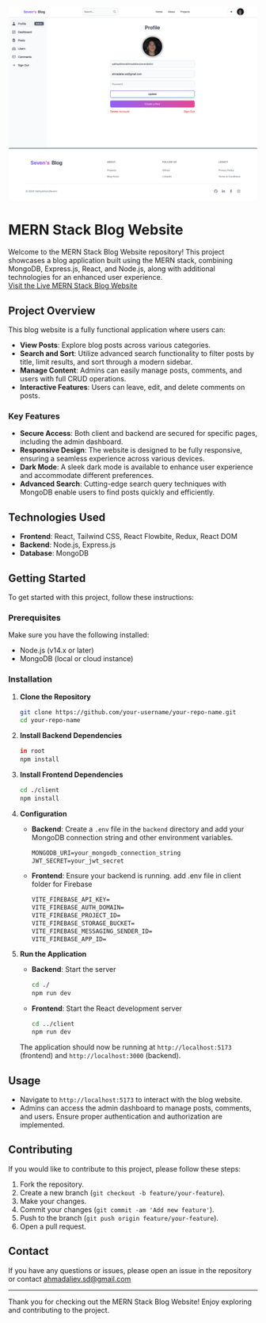 ![Seven's Blog](./dash.png)


# MERN Stack Blog Website

Welcome to the MERN Stack Blog Website repository! This project showcases a blog application built using the MERN stack, combining MongoDB, Express.js, React, and Node.js, along with additional technologies for an enhanced user experience.</br>
<a href="https://blog-mern-04no.onrender.com/" >Visit the Live MERN Stack Blog Website</a>


## Project Overview

This blog website is a fully functional application where users can:

- **View Posts**: Explore blog posts across various categories.
- **Search and Sort**: Utilize advanced search functionality to filter posts by title, limit results, and sort through a modern sidebar.
- **Manage Content**: Admins can easily manage posts, comments, and users with full CRUD operations.
- **Interactive Features**: Users can leave, edit, and delete comments on posts.

### Key Features

- **Secure Access**: Both client and backend are secured for specific pages, including the admin dashboard.
- **Responsive Design**: The website is designed to be fully responsive, ensuring a seamless experience across various devices.
- **Dark Mode**: A sleek dark mode is available to enhance user experience and accommodate different preferences.
- **Advanced Search**: Cutting-edge search query techniques with MongoDB enable users to find posts quickly and efficiently.

## Technologies Used

- **Frontend**: React, Tailwind CSS, React Flowbite, Redux, React DOM
- **Backend**: Node.js, Express.js
- **Database**: MongoDB

## Getting Started

To get started with this project, follow these instructions:

### Prerequisites

Make sure you have the following installed:

- Node.js (v14.x or later)
- MongoDB (local or cloud instance)

### Installation

1. **Clone the Repository**

   ```bash
   git clone https://github.com/your-username/your-repo-name.git
   cd your-repo-name
   ```

2. **Install Backend Dependencies**

   ```bash
   in root
   npm install
   ```

3. **Install Frontend Dependencies**

   ```bash
   cd ./client
   npm install
   ```

4. **Configuration**

   - **Backend**: Create a `.env` file in the `backend` directory and add your MongoDB connection string and other environment variables.

     ```plaintext
     MONGODB_URI=your_mongodb_connection_string
     JWT_SECRET=your_jwt_secret
     ```

   - **Frontend**: Ensure your backend is running. add .env file in client folder for Firebase

     ```plaintext
     VITE_FIREBASE_API_KEY=
     VITE_FIREBASE_AUTH_DOMAIN=
     VITE_FIREBASE_PROJECT_ID=
     VITE_FIREBASE_STORAGE_BUCKET=
     VITE_FIREBASE_MESSAGING_SENDER_ID=
     VITE_FIREBASE_APP_ID=

     ```

5. **Run the Application**

   - **Backend**: Start the server

     ```bash
     cd ./
     npm run dev
     ```

   - **Frontend**: Start the React development server

     ```bash
     cd ../client
     npm run dev
     ```

   The application should now be running at `http://localhost:5173` (frontend) and `http://localhost:3000` (backend).

## Usage

- Navigate to `http://localhost:5173` to interact with the blog website.
- Admins can access the admin dashboard to manage posts, comments, and users. Ensure proper authentication and authorization are implemented.

## Contributing

If you would like to contribute to this project, please follow these steps:

1. Fork the repository.
2. Create a new branch (`git checkout -b feature/your-feature`).
3. Make your changes.
4. Commit your changes (`git commit -am 'Add new feature'`).
5. Push to the branch (`git push origin feature/your-feature`).
6. Open a pull request.


## Contact

If you have any questions or issues, please open an issue in the repository or contact [ahmadaliev.sd@gmail.com](mailto:ahmadaliev.sd@gmail.com)

---

Thank you for checking out the MERN Stack Blog Website! Enjoy exploring and contributing to the project.

